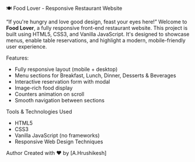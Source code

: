 🍽️ Food Lover - Responsive Restaurant Website

“If you're hungry and love good design, feast your eyes here!”
Welcome to **Food Lover**, a fully responsive front-end restaurant website. This project is built using HTML5, CSS3, and Vanilla JavaScript. It's designed to showcase menus, enable table reservations, and highlight a modern, mobile-friendly user experience.

Features:
-  Fully responsive layout (mobile + desktop)
-  Menu sections for Breakfast, Lunch, Dinner, Desserts & Beverages
-  Interactive reservation form with modal
-  Image-rich food display
-  Counters animation on scroll
-  Smooth navigation between sections

 Tools & Technologies Used
- HTML5
- CSS3
- Vanilla JavaScript (no frameworks)
- Responsive Web Design Techniques

  
 Author
Created with ❤️ by [A.Hrushikesh]
